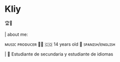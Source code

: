 # Kliy
🏆💯

| about me:

ᴍᴜꜱɪᴄ ᴘʀᴏᴅᴜᴄᴇʀ 🎼🎶 
🇨🇴
14 years old 🎂
ꜱᴘᴀɴɪꜱʜ/ᴇɴɢʟɪꜱʜ

| 📕
 Estudiante de secundaria y estudiante de idiomas 

